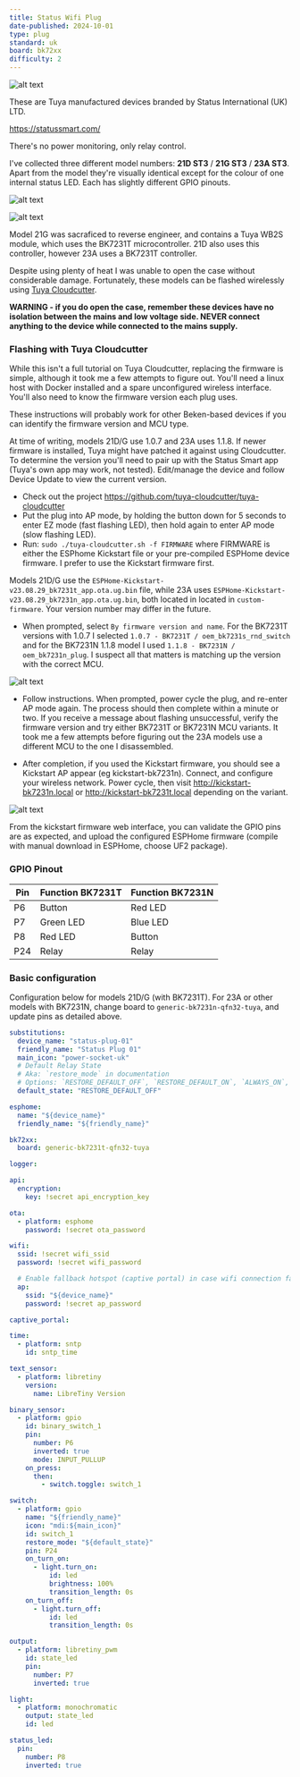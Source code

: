 ```yaml
---
title: Status Wifi Plug
date-published: 2024-10-01
type: plug
standard: uk
board: bk72xx
difficulty: 2
---
```


![alt text](Status-plug.jpg "Status Wifi Plug")

These are Tuya manufactured devices branded by Status International (UK) LTD.

https://statussmart.com/

There's no power monitoring, only relay control.

I've collected three different model numbers: **21D ST3** / **21G ST3** / **23A ST3**. Apart from the model they're visually identical except for the colour of one internal status LED. Each has slightly different GPIO pinouts.

![alt text](21DG.jpg "Model 21D/G with BK7231T")

![alt text](23A.jpg "Model 21D/G with BK7231T")

Model 21G was sacraficed to reverse engineer, and contains a Tuya WB2S module, which uses the BK7231T microcontroller. 21D also uses this controller, however 23A uses a BK7231T controller.

Despite using plenty of heat I was unable to open the case without considerable damage. Fortunately, these models can be flashed wirelessly using [Tuya Cloudcutter](https://github.com/tuya-cloudcutter/tuya-cloudcutter).

**WARNING - if you do open the case, remember these devices have no isolation between the mains and low voltage side. NEVER connect anything to the device while connected to the mains supply.**

### Flashing with Tuya Cloudcutter

While this isn't a full tutorial on Tuya Cloudcutter, replacing the firmware is simple, although it took me a few attempts to figure out. You'll need a linux host with Docker installed and a spare unconfigured wireless interface. You'll also need to know the firmware version each plug uses.

These instructions will probably work for other Beken-based devices if you can identify the firmware version and MCU type.

At time of writing, models 21D/G use 1.0.7 and 23A uses 1.1.8. If newer firmware is installed, Tuya might have patched it against using Cloudcutter. To determine the version you'll need to pair up with the Status Smart app (Tuya's own app may work, not tested). Edit/manage the device and follow Device Update to view the current version.

* Check out the project https://github.com/tuya-cloudcutter/tuya-cloudcutter
* Put the plug into AP mode, by holding the button down for 5 seconds to enter EZ mode (fast flashing LED), then hold again to enter AP mode (slow flashing LED).
* Run: `sudo ./tuya-cloudcutter.sh -f FIRMWARE` where FIRMWARE is either the ESPhome Kickstart file or your pre-compiled ESPHome device firmware. I prefer to use the Kickstart firmware first.

Models 21D/G use the `ESPHome-Kickstart-v23.08.29_bk7231t_app.ota.ug.bin` file, while 23A uses `ESPHome-Kickstart-v23.08.29_bk7231n_app.ota.ug.bin`, both located in located in `custom-firmware`. Your version number may differ in the future.

* When prompted, select `By firmware version and name`. For the BK7231T versions with 1.0.7 I selected `1.0.7 - BK7231T / oem_bk7231s_rnd_switch` and for the BK7231N 1.1.8 model I used `1.1.8 - BK7231N / oem_bk7231n_plug`. I suspect all that matters is matching up the version with the correct MCU.

![alt text](term1.png "Terminal start")

* Follow instructions. When prompted, power cycle the plug, and re-enter AP mode again. The process should then complete within a minute or two. If you receive a message about flashing unsuccessful, verify the firmware version and try either BK7231T or BK7231N MCU variants. It took me a few attempts before figuring out the 23A models use a different MCU to the one I disassembled.

* After completion, if you used the Kickstart firmware, you should see a Kickstart AP appear (eg kickstart-bk7231n). Connect, and configure your wireless network. Power cycle, then visit http://kickstart-bk7231n.local or http://kickstart-bk7231t.local depending on the variant.

![alt text](term2.png "Terminal finish")

From the kickstart firmware web interface, you can validate the GPIO pins are as expected, and upload the configured ESPHome firmware (compile with manual download in ESPHome, choose UF2 package).

### GPIO Pinout

| Pin    | Function BK7231T | Function BK7231N |
|--------|------------------|------------------|
| P6     | Button           | Red LED                      |
| P7     | Green LED        | Blue LED         |
| P8     | Red LED          | Button           |
| P24    | Relay            | Relay            |

### Basic configuration

Configuration below for models 21D/G (with BK7231T). For 23A or other models with BK7231N, change board to `generic-bk7231n-qfn32-tuya`, and update pins as detailed above.

```yaml
substitutions:
  device_name: "status-plug-01"
  friendly_name: "Status Plug 01"
  main_icon: "power-socket-uk"
  # Default Relay State
  # Aka: `restore_mode` in documentation
  # Options: `RESTORE_DEFAULT_OFF`, `RESTORE_DEFAULT_ON`, `ALWAYS_ON`, ALWAYS_OFF`
  default_state: "RESTORE_DEFAULT_OFF"

esphome:
  name: "${device_name}"
  friendly_name: "${friendly_name}"

bk72xx:
  board: generic-bk7231t-qfn32-tuya

logger:

api:
  encryption:
    key: !secret api_encryption_key

ota:
  - platform: esphome
    password: !secret ota_password

wifi:
  ssid: !secret wifi_ssid
  password: !secret wifi_password

  # Enable fallback hotspot (captive portal) in case wifi connection fails
  ap:
    ssid: "${device_name}"
    password: !secret ap_password

captive_portal:

time:
  - platform: sntp
    id: sntp_time

text_sensor:
  - platform: libretiny
    version:
      name: LibreTiny Version

binary_sensor:
  - platform: gpio
    id: binary_switch_1
    pin:
      number: P6
      inverted: true
      mode: INPUT_PULLUP
    on_press:
      then:
        - switch.toggle: switch_1

switch:
  - platform: gpio
    name: "${friendly_name}"
    icon: "mdi:${main_icon}"
    id: switch_1
    restore_mode: "${default_state}"
    pin: P24
    on_turn_on:
      - light.turn_on:
          id: led
          brightness: 100%
          transition_length: 0s
    on_turn_off:
      - light.turn_off:
          id: led
          transition_length: 0s

output:
  - platform: libretiny_pwm
    id: state_led
    pin:
      number: P7
      inverted: true

light:
  - platform: monochromatic
    output: state_led
    id: led

status_led:
  pin:
    number: P8
    inverted: true
```
